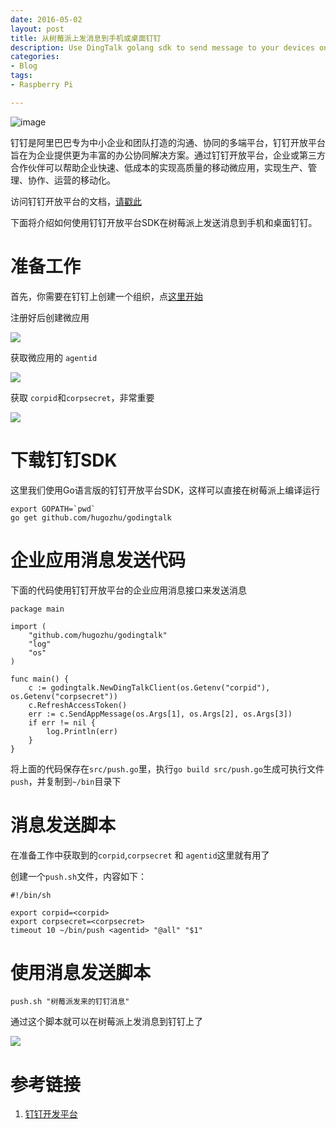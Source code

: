 ```yaml
---
date: 2016-05-02
layout: post
title: 从树莓派上发消息到手机或桌面钉钉
description: Use DingTalk golang sdk to send message to your devices on Raspberry Pi
categories:
- Blog
tags:
- Raspberry Pi

---
```


![image](http://static.dingtalk.com/media/lALOAQ6nfSvM5Q_229_43.png)

钉钉是阿里巴巴专为中小企业和团队打造的沟通、协同的多端平台，钉钉开放平台旨在为企业提供更为丰富的办公协同解决方案。通过钉钉开放平台，企业或第三方合作伙伴可以帮助企业快速、低成本的实现高质量的移动微应用，实现生产、管理、协作、运营的移动化。

<!--more-->


访问钉钉开放平台的文档，<a href="http://open.dingtalk.com">请戳此</a>

下面将介绍如何使用钉钉开放平台SDK在树莓派上发送消息到手机和桌面钉钉。

# 准备工作
首先，你需要在钉钉上创建一个组织，点<a href="https://oa.dingtalk.com/register.html?spm=0.0.0.0.gAZ1E9">这里开始</a>

注册好后创建微应用

<img src="http://ww4.sinaimg.cn/mw690/6bc40342gw1f3h1bdwhinj20kj0dqwhk.jpg"/>

获取微应用的 `agentid`

<img src="http://ww1.sinaimg.cn/mw690/6bc40342gw1f3h1bdr75ej20fm08aaaj.jpg"/>

获取 `corpid`和`corpsecret`，非常重要

<img src="http://ww3.sinaimg.cn/mw690/6bc40342gw1f3h1bdu2dfj20kl0cngmy.jpg"/>

# 下载钉钉SDK
这里我们使用Go语言版的钉钉开放平台SDK，这样可以直接在树莓派上编译运行

```
export GOPATH=`pwd`
go get github.com/hugozhu/godingtalk
```

# 企业应用消息发送代码

下面的代码使用钉钉开放平台的企业应用消息接口来发送消息

```
package main

import (
	"github.com/hugozhu/godingtalk"
	"log"
	"os"
)

func main() {
	c := godingtalk.NewDingTalkClient(os.Getenv("corpid"), os.Getenv("corpsecret"))
	c.RefreshAccessToken()
	err := c.SendAppMessage(os.Args[1], os.Args[2], os.Args[3])
	if err != nil {
		log.Println(err)
	}
}
```

将上面的代码保存在`src/push.go`里，执行`go build src/push.go`生成可执行文件`push`，并复制到`~/bin`目录下


# 消息发送脚本
在准备工作中获取到的`corpid`,`corpsecret` 和 `agentid`这里就有用了

创建一个`push.sh`文件，内容如下：

```
#!/bin/sh

export corpid=<corpid>
export corpsecret=<corpsecret>
timeout 10 ~/bin/push <agentid> "@all" "$1"
```

# 使用消息发送脚本

```
push.sh "树莓派发来的钉钉消息"
```

通过这个脚本就可以在树莓派上发消息到钉钉上了

<img src="http://ww1.sinaimg.cn/mw690/6bc40342gw1f3h1snr9o5j20ku112ae7.jpg"/>

# 参考链接
1. [钉钉开发平台](http://open.dingtalk.com/)

